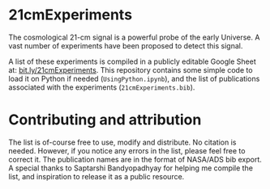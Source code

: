 # 21cmExperiments

The cosmological 21-cm signal is a powerful probe of the early Universe. A vast number of experiments have been proposed to detect this signal. 

A list of these experiments is compiled in a publicly editable Google Sheet at: [bit.ly/21cmExperiments](https://bit.ly/21cmExperiments). This repository contains some simple code to load it on Python if needed (`UsingPython.ipynb`), and the list of publications associated with the experiments (`21cmExperiments.bib`).

# Contributing and attribution

The list is of-course free to use, modify and distribute. No citation is needed. However, if you notice any errors in the list, please feel free to correct it. The publication names are in the format of NASA/ADS bib export. A special thanks to Saptarshi Bandyopadhyay for helping me compile the list, and inspiration to release it as a public resource.